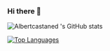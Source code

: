 ### Hi there 👋

<!--
**albertcastaned/albertcastaned** is a ✨ _special_ ✨ repository because its `README.md` (this file) appears on your GitHub profile.

Here are some ideas to get you started:

- 🔭 I’m currently working on ...
- 🌱 I’m currently learning ...
- 👯 I’m looking to collaborate on ...
- 🤔 I’m looking for help with ...
- 💬 Ask me about ...
- 📫 How to reach me: ...
- 😄 Pronouns: ...
- ⚡ Fun fact: ...
-->

![Albertcastaned 's GitHub stats](https://github-readme-stats.vercel.app/api?username=albertcastaned&show_icons=true)

[![Top Languages](https://github-readme-stats.vercel.app/api/top-langs/?username=albertcastaned)](https://github.com/anuraghazra/github-readme-stats)
